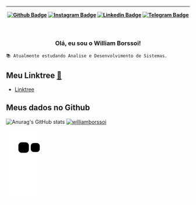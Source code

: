 <h4 align="center">
 

<hr>

[![Github Badge](https://img.shields.io/badge/-Facebook-blue?style=for-the-badge&logo=Facebook&logoColor=white)](https://www.facebook.com/williamborssoi/)
[![Instagram Badge](https://img.shields.io/badge/-instagram-red?style=for-the-badge&logo=instagram&logoColor=white)](https://www.instagram.com/williamborssoi/)
[![Linkedin Badge](https://img.shields.io/badge/-Linkedin-blue?style=for-the-badge&logo=Linkedin&logoColor=white)](https://www.linkedin.com/in/williamborssoi)
[![Telegram Badge](https://img.shields.io/badge/-Telegram-blue?style=for-the-badge&logo=Telegram&logoColor=white)](https://t.me/williamborssoi)

</h4>

<h3 align="center">  <br>

Olá, eu sou o William Borssoi!
<br>

</h3>

```
📚 Atualmente estudando Analise e Desenvolvimento de Sistemas.
```



## Meu Linktree [:link:](http://linktree.williamborssoi.com/)
  - [Linktree](http://linktree.williamborssoi.com/)

## Meus dados no Github

<!-- <span style="height ">
![Anurag's GitHub stats](https://github-readme-stats.vercel.app/api?username=williamborssoi&show_icons=true&theme=tokyonight)
</span> -->

![Anurag's GitHub stats](https://github-readme-stats.vercel.app/api?username=williamborssoi&show_icons=true&theme=tokyonight)
[![williamborssoi](https://github-readme-stats.vercel.app/api/top-langs/?username=williamborssoi&hide=html&layout=compact=true&theme=tokyonight)](https://github.com/williamborssoi/)
<!-- ![Top Langs](https://github-readme-stats.vercel.app/api/top-langs/?username=williamborssoi&layout=compact&theme=tokyonight) -->
![Snake animation](https://github.com/rafaballerini/rafaballerini/blob/output/github-contribution-grid-snake.svg)

